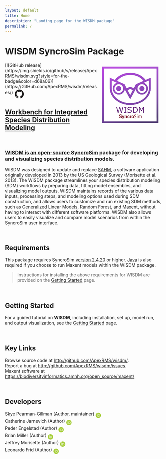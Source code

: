 ```yaml
---
layout: default
title: Home
description: "Landing page for the WISDM package"
permalink: /
---
```


# **WISDM** SyncroSim Package
<img align="right" style="padding: 13px" width="180" src="assets/images/logo/wisdm-sticker.png">
[![GitHub release](https://img.shields.io/github/v/release/ApexRMS/wisdm.svg?style=for-the-badge&color=d68a06)](https://GitHub.com/ApexRMS/wisdm/releases/)    <a href="https://github.com/ApexRMS/wisdm"><img align="middle" style="padding: 1px" width="30" src="assets/images/logo/github-trans2.png">
<br>

## Workbench for Integrated Species Distribution Modeling 
<br>

### WISDM is an open-source <a href="https://syncrosim.com/" target="_blank">SyncroSim</a> package for developing and visualizing species distribution models. <br>

WISDM was designed to update and replace <a href="https://doi.org/10.1111/j.1600-0587.2012.07815.x" target="_blank">SAHM</a>, a software application originally developed in 2013 by the US Geological Survey (Morisette et al. 2013). The WISDM package streamlines your species distribution modeling (SDM) workflows by preparing data, fitting model ensembles, and visualizing model outputs. WISDM maintains records of the various data inputs, processing steps, and modeling options used during SDM construction, and allows users to customize and run existing SDM methods, such as Generalized Linear Models, Random Forest, and <a href="https://biodiversityinformatics.amnh.org/open_source/maxent/" target="_blank">Maxent</a>, without having to interact with different software platforms. WISDM also allows users to easily visualize and compare model scenarios from within the SyncroSim user interface.

<br>

## Requirements

This package requires SyncroSim <a href="https://syncrosim.com/download/" target="_blank">version 2.4.20</a> or higher.
<a href="https://www.java.com" target="_blank">Java</a> is also required if you choose to run Maxent models within the WISDM package.

> Instructions for installing the above requirements for WISDM are provided on the [Getting Started](https://apexrms.github.io/wisdm/getting_started.html) page.

<br>

## Getting Started

For a guided tutorial on **WISDM**, including installation, set up, model run, and output visualization, see the [Getting Started](https://apexrms.github.io/wisdm/getting_started.html) page.

<br>

## Key Links

Browse source code at
<a href="http://github.com/ApexRMS/wisdm/" target="_blank">http://github.com/ApexRMS/wisdm/</a>. <br>
Report a bug at
<a href="http://github.com/ApexRMS/wisdm/issues" target="_blank">http://github.com/ApexRMS/wisdm/issues</a>. <br>
Maxent software at <a href="https://biodiversityinformatics.amnh.org/open_source/maxent/" target="_blank">https://biodiversityinformatics.amnh.org/open_source/maxent/</a> 

<br>

## Developers

Skye Pearman-Gillman (Author, maintainer) <a href="https://orcid.org/0000-0002-3911-1985"><img align="middle" style="padding: 0.5px" width="17" src="assets/images/ORCID.png"></a>
<br>
Catherine Jarnevich (Author) <a href="https://orcid.org/0000-0002-9699-2336"><img align="middle" style="padding: 0.5px" width="17" src="assets/images/ORCID.png"></a>
<br>
Peder Engelstad (Author) <a href="https://orcid.org/0000-0002-3681-9216"><img align="middle" style="padding: 0.5px" width="17" src="assets/images/ORCID.png"></a>
<br>
Brian Miller (Author) <a href="https://orcid.org/0000-0003-1716-1161"><img align="middle" style="padding: 0.5px" width="17" src="assets/images/ORCID.png"></a>
<br>
Jeffrey Morisette (Author) <a href="https://orcid.org/0000-0002-0483-0082"><img align="middle" style="padding: 0.5px" width="17" src="assets/images/ORCID.png"></a>
<br>
Leonardo Frid (Author) <a href="https://orcid.org/0000-0002-5489-2337"><img align="middle" style="padding: 0.5px" width="17" src="assets/images/ORCID.png"></a>
<br>
